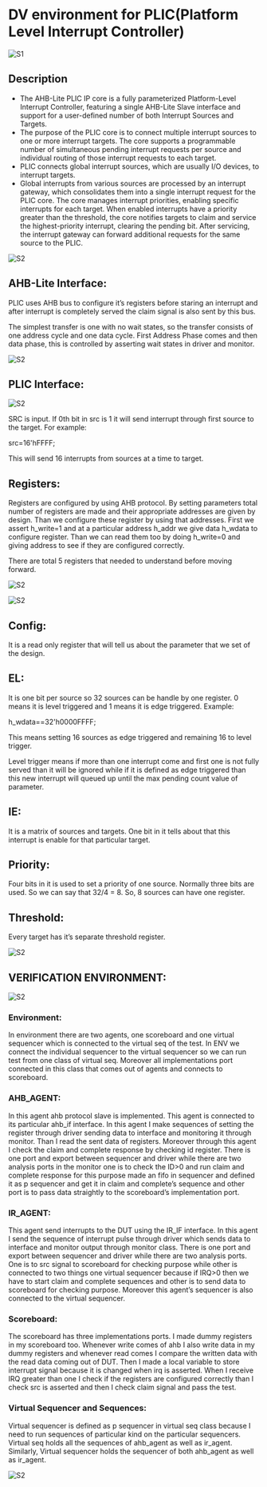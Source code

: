 # DV environment for PLIC(Platform Level Interrupt Controller) 

![S1](assets/s1.png)

## Description

* The AHB-Lite PLIC IP core is a fully parameterized Platform-Level Interrupt Controller,
featuring a single AHB-Lite Slave interface and support for a user-defined number of both
Interrupt Sources and Targets.
* The purpose of the PLIC core is to connect multiple interrupt sources to one or more
interrupt targets. The core supports a programmable number of simultaneous pending
interrupt requests per source and individual routing of those interrupt requests to each
target.
* PLIC connects global interrupt sources, which are usually I/O devices, to interrupt targets.
* Global interrupts from various sources are processed by an interrupt gateway, which consolidates them into a single interrupt request for the PLIC core. The core manages interrupt priorities, enabling specific interrupts for each target. When enabled interrupts have a priority greater than the threshold, the core notifies targets to claim and service the highest-priority interrupt, clearing the pending bit. After servicing, the interrupt gateway can forward additional requests for the same source to the PLIC.

![S2](assets/s2.png)

## AHB-Lite Interface:

PLIC uses AHB bus to configure it’s registers before staring an interrupt and after interrupt is completely served the claim signal is also sent by this bus. 

The simplest transfer is one with no wait states, so the transfer consists of one address cycle and one data cycle. First Address Phase comes and then data phase, this is controlled by asserting wait states in driver and monitor.

![S2](assets/s3.png)

## PLIC Interface:


![S2](assets/s4.png)

SRC is input. If 0th bit in src is 1 it will send interrupt through first source to the target. For example:

src=16'hFFFF;

This will send 16 interrupts from sources at a time to target.

## Registers:

Registers are configured by using AHB protocol. By setting parameters total number of registers are made and their appropriate addresses are given by design. Than we configure these register by using that addresses. First we assert h_write=1 and at a particular address h_addr we give data h_wdata to configure register. Than we can read them too by doing h_write=0 and giving address to see if they are configured correctly.  

There are total 5 registers that needed to understand before moving forward.

![S2](assets/s5.png)


![S2](assets/s6.png)

## Config:

It is a read only register that will tell us about the parameter that we set of the design.  

## EL:

It is one bit per source so 32 sources can be handle by one register. 0 means it is level triggered and 1 means it is edge triggered. Example: 

h_wdata==32'h0000FFFF;

This means setting 16 sources as edge triggered and remaining 16 to level trigger.

Level trigger means if more than one interrupt come and first one is not fully served than it will be ignored while if it is defined as edge triggered than this new interrupt will queued up  until the max pending count value of parameter.

## IE:

It is a matrix of sources and targets. One bit in it tells about that this interrupt is enable for that particular target.

## Priority:

Four bits in it is used to set a priority of one source. Normally three bits are used. So we can say that 32/4 = 8. So, 8 sources can have one register.

## Threshold:

Every target has it’s separate threshold register.

![S2](assets/s7.png)

## VERIFICATION ENVIRONMENT:

![S2](assets/s8.png)

### Environment:

In environment there are two agents, one scoreboard and one virtual sequencer which is connected to the virtual seq of the test. In ENV we connect the individual sequencer to the virtual sequencer so we can run test from one class of virtual seq. Moreover all implementations port connected in this class that comes out of agents and connects to scoreboard. 

### AHB_AGENT:

In this agent ahb protocol slave is implemented. This agent is connected to its particular ahb_if interface. In this agent I make sequences of setting the register through driver sending data to interface and monitoring it through monitor. Than I read the sent data of registers. Moreover through this agent I check the claim and complete response by checking id register. There is one port and export between sequencer and driver while there are two analysis ports in the monitor one is to check the ID>0 and run claim and complete response for this purpose made an fifo in sequencer and defined it as p sequencer and get it in claim and complete’s sequence and other port is to pass data straightly to the scoreboard’s implementation port.

### IR_AGENT:

This agent send interrupts to the DUT using the IR_IF interface. In this agent I send the sequence of interrupt pulse through driver which sends data to interface and monitor output through monitor class. There is one port and export between sequencer and driver while there are two analysis ports. One is to src signal to scoreboard for checking purpose while other is connected to two things one virtual sequencer because if IRQ>0 then we have to start claim and complete sequences and other is to send data to scoreboard for checking purpose. Moreover this agent’s sequencer is also connected to the virtual sequencer.

### Scoreboard:

The scoreboard has three implementations ports. I made dummy registers in my scoreboard too. Whenever write comes of ahb I also write data in my dummy registers and whenever read comes I compare the written data with the read data coming out of DUT. Then I made a local variable to store interrupt signal because it is changed when irq is asserted. When I receive IRQ greater than one I check if the registers are configured correctly than I check src is asserted and then I check claim signal and pass the test.

### Virtual Sequencer and Sequences:
Virtual sequencer is defined as p sequencer in virtual seq class because I need to run sequences of particular kind on the particular sequencers. Virtual seq holds all the sequences of ahb_agent as well as ir_agent. Similarly, Virtual sequencer holds the sequencer of both  ahb_agent as well as ir_agent.

![S2](assets/s9.png)
